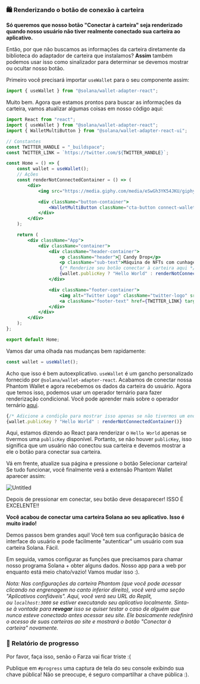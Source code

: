 ### 🛍 Renderizando o botão de conexão à carteira

**Só queremos que nosso botão "Conectar à carteira" seja renderizado quando nosso usuário não tiver realmente conectado sua carteira ao aplicativo.**

Então, por que não buscamos as informações da carteira diretamente da biblioteca do adaptador de carteira que instalamos? **Assim** também podemos usar isso como sinalizador para determinar se devemos mostrar ou ocultar nosso botão.

Primeiro você precisará importar `useWallet` para o seu componente assim:

```jsx
import { useWallet } from "@solana/wallet-adapter-react";
```
Muito bem. Agora que estamos prontos para buscar as informações da carteira, vamos atualizar algumas coisas em nosso código aqui:

```jsx
import React from "react";
import { useWallet } from "@solana/wallet-adapter-react";
import { WalletMultiButton } from "@solana/wallet-adapter-react-ui";

// Constantes
const TWITTER_HANDLE = "_buildspace";
const TWITTER_LINK = `https://twitter.com/${TWITTER_HANDLE}`;

const Home = () => {
    const wallet = useWallet();
    // Ações
    const renderNotConnectedContainer = () => (
        <div>
            <img src="https://media.giphy.com/media/eSwGh3YK54JKU/giphy.gif" alt="emoji" />

            <div className="button-container">
                <WalletMultiButton className="cta-button connect-wallet-button" />
            </div>
        </div>
    );

    return (
        <div className="App">
            <div className="container">
                <div className="header-container">
                    <p className="header">🍭 Candy Drop</p>
                    <p className="sub-text">Máquina de NFTs com cunhagem justa</p>
                    {/* Renderize seu botão conectar à carteira aqui */}
                    {wallet.publicKey ? "Hello World" : renderNotConnectedContainer()}
                </div>

                <div className="footer-container">
                    <img alt="Twitter Logo" className="twitter-logo" src="twitter-logo.svg" />
                    <a className="footer-text" href={TWITTER_LINK} target="_blank" rel="noreferrer">{`Construído no @${TWITTER_HANDLE}`}</a>
                </div>
            </div>
        </div>
    );
};

export default Home;

```
Vamos dar uma olhada nas mudanças bem rapidamente:

```jsx
const wallet = useWallet();
```

Acho que isso é bem autoexplicativo. `useWallet` é um gancho personalizado fornecido por `@solana/wallet-adapter-react`. Acabamos de conectar nossa Phantom Wallet e agora recebemos os dados da carteira do usuário. Agora que temos isso, podemos usar um operador ternário para fazer renderização condicional. Você pode aprender mais sobre o operador ternário [aqui](https://developer.mozilla.org/en-US/docs/Web/JavaScript/Reference/Operators/Conditional_Operator).

```jsx
{/* Adicione a condição para mostrar isso apenas se não tivermos um endereço de carteira */}
{wallet.publicKey ? "Hello World" : renderNotConnectedContainer()}
```
Aqui, estamos dizendo ao React para renderizar o `Hello World` apenas se tivermos uma `publicKey` disponível. Portanto, se não houver `publicKey`, isso significa que um usuário não conectou sua carteira e devemos mostrar a ele o botão para conectar sua carteira.

Vá em frente, atualize sua página e pressione o botão Selecionar carteira! Se tudo funcionar, você finalmente verá a extensão Phantom Wallet aparecer assim:

![Untitled](https://i.imgur.com/wXQyWEe.png)

Depois de pressionar em conectar, seu botão deve desaparecer! ISSO É EXCELENTE!!

**Você acabou de conectar uma carteira Solana ao seu aplicativo. Isso é muito irado!**

Demos passos bem grandes aqui! Você tem sua configuração básica de interface do usuário e pode facilmente "autenticar" um usuário com sua carteira Solana. Fácil.

Em seguida, vamos configurar as funções que precisamos para chamar nosso programa Solana + obter alguns dados. Nosso app para a web por enquanto está meio chato/vazio! Vamos mudar isso :).

*Nota: Nas configurações da carteira Phantom (que você pode acessar clicando na engrenagem no canto inferior direito), você verá uma seção "Aplicativos confiáveis". Aqui, você verá seu URL do Replit, ou `localhost:3000` se estiver executando seu aplicativo localmente. Sinta-se à vontade para **revogar** isso se quiser testar o caso de alguém que nunca esteve conectado antes acessar seu site. Ele basicamente redefinirá o acesso de suas carteiras ao site e mostrará o botão "Conectar à carteira" novamente.*

### 🚨 Relatório de progresso

Por favor, faça isso, senão o Farza vai ficar triste :(

Publique em `#progress` uma captura de tela do seu console exibindo sua chave pública! Não se preocupe, é seguro compartilhar a chave pública :).
